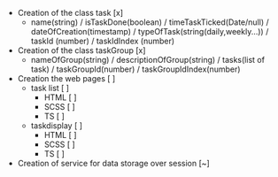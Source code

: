- Creation of the class task [x]
    - name(string) / isTaskDone(boolean) / timeTaskTicked(Date/null) / dateOfCreation(timestamp) / typeOfTask(string(daily,weekly...)) / taskId (number) / taskIdIndex (number)
- Creation of the class taskGroup [x]
    - nameOfGroup(string) / descriptionOfGroup(string) / tasks(list of task) / taskGroupId(number) / taskGroupIdIndex(number)
- Creation the web pages [ ]
    - task list [ ]
        - HTML [ ]
        - SCSS [ ]
        - TS [ ]
    - taskdisplay [ ]
        - HTML [ ]
        - SCSS [ ]
        - TS [ ]
- Creation of service for data storage over session [~]